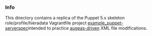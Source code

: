 ### Info

This directory contains a replica of the Puppet 5.x skeleton role/profile/hieradata Vagrantfile project [example_puppet-serverspec]((https://github.com/wstinkens/example_puppet-serverspec/))intended to practice [augeas-driven](https://twiki.cern.ch/twiki/bin/view/Main/TerjeAndersenAugeas) XML file modifications.

